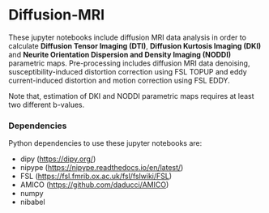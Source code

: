 # Diffusion-MRI
These jupyter notebooks include diffusion MRI data analysis in order to calculate __Diffusion Tensor Imaging (DTI)__, __Diffusion Kurtosis Imaging (DKI)__ and __Neurite Orientation Dispersion and Density Imaging (NODDI)__ parametric maps.
Pre-processing includes diffusion MRI data denoising, susceptibility-induced distortion correction using FSL TOPUP and eddy current-induced distortion and motion correction using FSL EDDY.

Note that, estimation of DKI and NODDI parametric maps requires at least two different b-values. 

### Dependencies
Python dependencies to use these jupyter notebooks are:
* dipy (https://dipy.org/)
* nipype (https://nipype.readthedocs.io/en/latest/)
* FSL (https://fsl.fmrib.ox.ac.uk/fsl/fslwiki/FSL)
* AMICO (https://github.com/daducci/AMICO)
* numpy
* nibabel
